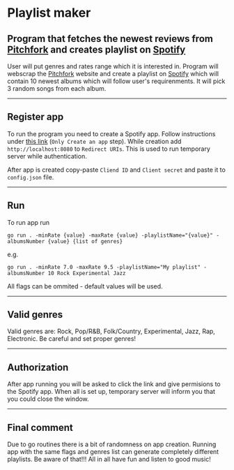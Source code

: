 # Playlist maker
## Program that fetches the newest reviews from [Pitchfork](https://pitchfork.com/) and creates playlist on [Spotify](https://open.spotify.com/)

User will put genres and rates range which it is interested in. Program will webscrap the [Pitchfork](https://pitchfork.com/reviews/albums) website and create a playlist on [Spotify](https://open.spotify.com/) which will contain 10 newest albums which will follow user's requirenments. It will pick 3 random songs from each album.

--------
## Register app
To run the program you need to create a Spotify app. Follow instructions under [this link](https://developer.spotify.com/documentation/web-api/tutorials/getting-started#create-an-app) (`Only Create an app` step). While creation add `http://localhost:8080` to `Redirect URIs`. This is used to run temporary server while authentication.

After app is created copy-paste `Cliend ID` and `Client secret` and paste it to `config.json` file.

--------
## Run
To run app run
```
go run . -minRate {value} -maxRate {value} -playlistName="{value}" -albumsNumber {value} {list of genres}
```
e.g.
```
go run . -minRate 7.0 -maxRate 9.5 -playlistName="My playlist" -albumsNumber 10 Rock Experimental Jazz
```
All flags can be ommited - default values will be used.

--------
## Valid genres
Valid genres are: Rock, Pop/R&B, Folk/Country, Experimental, Jazz, Rap, Electronic. Be careful and set proper genres!

--------
## Authorization
After app running you will be asked to click the link and give permisions to the Spotify app. When all is set up, temporary server will inform you that you could close the window.

--------
## Final comment
Due to go routines there is a bit of randomness on app creation. Running app with the same flags and genres list can generate completely different playlists. Be aware of that!!!
All in all have fun and listen to good music!